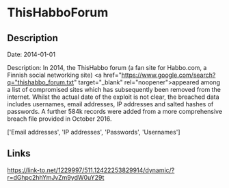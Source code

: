 # ThisHabboForum

## Description

Date: 2014-01-01

Description:
In 2014, the ThisHabbo forum (a fan site for Habbo.com, a Finnish social networking site) <a href="https://www.google.com/search?q="thishabbo_forum.txt" target="_blank" rel="noopener">appeared among a list of compromised sites</a> which has subsequently been removed from the internet. Whilst the actual date of the exploit is not clear, the breached data includes usernames, email addresses, IP addresses and salted hashes of passwords. A further 584k records were added from a more comprehensive breach file provided in October 2016.


['Email addresses', 'IP addresses', 'Passwords', 'Usernames']

## Links

https://link-to.net/1229997/511.12422253829914/dynamic/?r=dGhpc2hhYmJvZm9ydW0uY29t